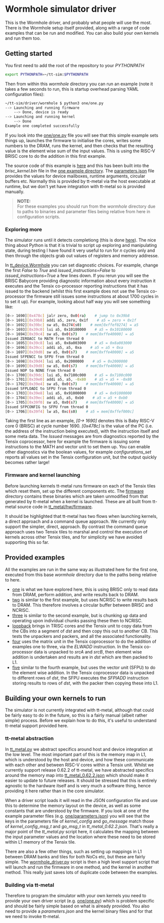 # Wormhole simulator driver

This is the Wormhole driver, and probably what people will use the most. There is the Wormhole setup itself provided, along with a range of code examples that can be run and modified. You can also build your own kernels and run them too. 

## Getting started

You first need to add the root of the repository to your _PYTHONPATH_

```bash
export PYTHONPATH=~/tt-sim:$PYTHONPATH
```

Then from within this _wormhole_ directory you can run an example (note it takes a few seconds to run, this is startup overhead parsing YAML configuration files):

```bash
~/tt-sim/driver/wormhole $ python3 one/one.py
--> Launching and running firmware
    --> Done, device is ready
--> Launching and running kernel
    --> Done
Example one completed successfully
```

If you look into the [one/one.py](https://github.com/mesham/tt-sim/blob/main/driver/wormhole/one/one.py) file you will see that this simple example sets things up, launches the firmware to initialise the cores, writes some numbers to the DRAM, runs the kernel, and then checks that the resulting value is the element wise sum of the input values. This is using the RISC-V BRISC core to do the addition in this first example.

The source code of this example is [here](https://github.com/mesham/tt-sim/blob/main/driver/wormhole/one/kernels/dataflow/read_kernel.cpp) and this has been built into the _brisc_kernel.bin_ file in the [one example directory](https://github.com/mesham/tt-sim/tree/main/driver/wormhole/one). The [parameters.json](https://github.com/mesham/tt-sim/blob/main/driver/wormhole/one/parameters.json) file provides the values for device mailboxes, runtime arguments, circular buffers etc. Normally this is provided by tt-metal via the host executable at runtime, but we don't yet have integration with tt-metal so is provided manually.

>**NOTE:**  
> For these examples you should run from the _wormhole_ directory due to paths to binaries and parameter files being relative from here in configuration scripts.

### Exploring more

The simulator runs until it detects completiong (this is done [here](https://github.com/mesham/tt-sim/blob/9280e5e935f83de0565876e9e57c5367fa77d80b/driver/wormhole/wormhole_driver.py#L79)). The nice thing about Python is that it is trivial to script up exploring and manipulating state, during testing I have found it very useful to run for _n_ cycles only and then through the objects grab out values of registers and memory addresse. 

In [tt_device.Wormhole](https://github.com/mesham/tt-sim/blob/9280e5e935f83de0565876e9e57c5367fa77d80b/tt_sim/device/tt_device.py#L117) you can set diagnostic choices. For example, change the first _False_ to _True_ and _issued_instructions=False_ to _issued_instructions=True_ a few lines down. If you rerun you will see the BRISC Babycore providing diagnostic information about every instruction it executes and the Tensix co-processor reporting instructions that it has issued to the backend (whilst this first example does not use the Tensix co-processor the firmware still issues some instructions at about 1700 cycles in to set it up). For example, looking about half way you will see something like:

```bash
[0-> 1690][0x478c] jalr zero, 0x0(ra)    # jump to 0x39b8
[0-> 1691][0x39b8] addi a5, zero, 0x1f    # a5 = zero + 0x1f
[0-> 1692][0x39bc] sw a5, 0x274(s0)    # mem[0xffef0274] = a5
[0-> 1693][0x39c0] lui a5, 0x10180000    # a5 = 0x10180000
[0-> 1694][0x39c4] sw a5, 0x0(s7)    # mem[0xffe40000] = a5
Issued ZEROACC to MATH from thread 0
[0-> 1695][0x39c8] lui a5, 0x8a003000    # a5 = 0x8a003000
[0-> 1696][0x39cc] addi a5, a5, 0xa    # a5 = a5 + 0xa
[0-> 1697][0x39d0] sw a5, 0x0(s7)    # mem[0xffe40000] = a5
Issued SFPENCC to SFPU from thread 0
[0-> 1698][0x39d4] lui a5, 0x2000000    # a5 = 0x2000000
[0-> 1699][0x39d8] sw a5, 0x0(s7)    # mem[0xffe40000] = a5
Issued NOP to NONE from thread 0
[0-> 1700][0x39dc] lui a5, 0x7100c000    # a5 = 0x7100c000
[0-> 1701][0x39e0] addi a5, a5, -0x80    # a5 = a5 + -0x80
[0-> 1702][0x39e4] sw a5, 0x0(s7)    # mem[0xffe40000] = a5
Issued SFPLOADI to SFPU from thread 0
[0-> 1703][0x39e8] lui a5, 0x91000000    # a5 = 0x91000000
[0-> 1704][0x39ec] addi a5, a5, 0xb0    # a5 = a5 + 0xb0
[0-> 1705][0x39f0] sw a5, 0x0(s7)    # mem[0xffe40000] = a5
Issued SFPCONFIG to SFPU from thread 0
[0-> 1706][0x39f4] lw a5, 0xc(s0)    # a5 = mem[0xffef000c]
```

Taking the first line as an example, _[0-> 1690]_ denotes this is Baby RISC-V core 0 (BRISC) at cycle number 1690. _[0x478c]_ is the value of the PC (i.e. the address of the instruction being executed), with the instruction itself and some meta data. The _Issued_ messages are from diagnostics reported by the Tensix coprocessor, here for example the firmware is issuing some instructions to the MATH and vector unit to set them up. You can enable other diagnostics via the boolean values, for example _configurations_set_ reports all values set in the Tensix configuration unit, but the output quickly becomes rather large!

### Firmware and kernel launching

Before launching kernels tt-metal runs firmware on each of the Tensix tiles which reset them, set up the different components etc. The [firmware](https://github.com/mesham/tt-sim/tree/main/driver/wormhole/firmware) directory contains these binaries which are taken unmodified from that generated by tt-metal when a kernel is launched. These are all built from tt-metal source code in [tt_metal/hw/firmware](https://github.com/tenstorrent/tt-metal/tree/main/tt_metal/hw/firmware). 

It should be highlighted that tt-metal has two flows when launching kernels, a direct approach and a command queue approach. We currently only support the simpler, direct, approach. By contrast the command queue approach uses two Tensix tiles to marshal and control the execution of kernels across other Tensix tiles, and for simplicity we have avoided supporting this so far.

## Provided examples

All the examples are run in the same way as illustrated here for the first one, executed from this base _wormhole_ directory due to the paths being relative to here.

* [one](https://github.com/mesham/tt-sim/tree/main/driver/wormhole/one) is what we have explored here, this is using BRISC only to read data from DRAM, perform addition, and write results back to DRAM.
* [two](https://github.com/mesham/tt-sim/tree/main/driver/wormhole/two) is similar to the first example, but uses NCRISC to write results back to DRAM. This therefore involves a circular buffer between BRISC and NCRISC.
* [three](https://github.com/mesham/tt-sim/tree/main/driver/wormhole/three) is similar to the second example, but is chunking up data and operating upon individual chunks passing these then to NCRISC.
* [loopback](https://github.com/mesham/tt-sim/tree/main/driver/wormhole/loopback) brings in TRISC cores and the Tensix unit to copy data from the CBs into a segment of _dst_ and then copy this out to another CB. This tests the unpackers and packers, and all the associated functionality.
* [four](https://github.com/mesham/tt-sim/tree/main/driver/wormhole/four) uses the matrix unit in the Tensix coprocessor to do the addition of examples one to three, via the _ELWADD_ instruction. In the Tensix co-processor data is unpacked to _srcA_ and _srcB_, then element wise addition is undertaken and results are in _dst_ which are then packed to L1.
* [five](https://github.com/mesham/tt-sim/tree/main/driver/wormhole/five) similar to the fourth example, but uses the vector unit (SFPU) to do the element wise addition. In the Tensix coprocessor data is unpacked to different rows of _dst_, the SFPU executes the _SFPIADD_ instruction storing results to rows of _dst_, with the packer then copying these into L1.

## Building your own kernels to run

The simulator is not currently integrated with tt-metal, although that could be fairly easy to do in the future, so this is a fairly manual (albeit rather simple) process. Before we explain how to do this, it's useful to understand tt-metal support provided here.

### tt-metal abstraction

In [tt_metal.py](https://github.com/mesham/tt-sim/blob/main/driver/wormhole/tt_metal.py) we abstract specifics around host and device integration at the low level. The most important part of this is the memory map in L1, which is understood by the host and device, and how these communicate with each other and between RISC-V cores within a Tensix unit. Whilst we currently support release 0.62.2 of tt-metal, we have abstracted specifics around the memory map into [tt_metal_0.62.2.json](https://github.com/mesham/tt-sim/blob/main/driver/wormhole/tt_metal_0.62.2.json) which should make it easier to update to future releases. It should be stressed that this is entirely agnostic to the hardware itself and is very much a software thing, hence providing it here rather than in the core simulator.

When a driver script loads it will read in the JSON configuration file and use this to determine the memory layout on the device, as well as some constants that are understood by the firmware. If you look at one of the example parameter files (e.g. [one/parameters.json](https://github.com/mesham/tt-sim/blob/main/driver/wormhole/one/parameters.json)) you will see that the keys in the parameters file of _kernel_config_ and _go_message_ match those of _kernel_config_msg_t_ and _go_msg_t_ in _tt_metal_0.62.2.json_. That's really a major point of the _tt_metal.py_ script here, it calculates the mapping between the input parameter values and the location where these need to be stored within L1 memory of the Tensix tile. 

There are also a few other things, such as setting up mappings in L1 between DRAM banks and tiles for both NoCs etc, but these are fairly simple. The [wormhole_driver.py](https://github.com/mesham/tt-sim/blob/main/driver/wormhole/wormhole_driver.py) script is then a high level support script that will launch and run the firmware in one method, and the kernel in another method. This really just saves lots of duplicate code between the examples.

### Building via tt-metal

Therefore to program the simulator with your own kernels you need to provide your own driver script (e.g. [one/one.py](https://github.com/mesham/tt-sim/blob/main/driver/wormhole/one/one.py)) which is problem specific and should be fairly simple based on what is already provided. You also need to provide a _parameters.json_ and the kernel binary files and for that we need to invoke tt-metal.

